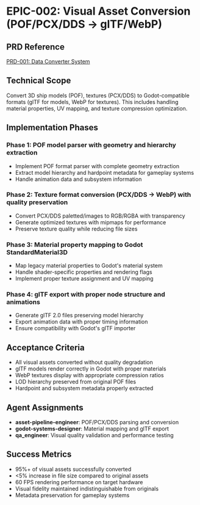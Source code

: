 # EPIC-002: Visual Asset Conversion (POF/PCX/DDS → glTF/WebP)

## PRD Reference
[PRD-001: Data Converter System](../prds/PRD-001-data-converter-system.md)

## Technical Scope
Convert 3D ship models (POF), textures (PCX/DDS) to Godot-compatible formats (glTF for models, WebP for textures). This includes handling material properties, UV mapping, and texture compression optimization.

## Implementation Phases
### Phase 1: POF model parser with geometry and hierarchy extraction
- Implement POF format parser with complete geometry extraction
- Extract model hierarchy and hardpoint metadata for gameplay systems
- Handle animation data and subsystem information

### Phase 2: Texture format conversion (PCX/DDS → WebP) with quality preservation
- Convert PCX/DDS paletted/images to RGB/RGBA with transparency
- Generate optimized textures with mipmaps for performance
- Preserve texture quality while reducing file sizes

### Phase 3: Material property mapping to Godot StandardMaterial3D
- Map legacy material properties to Godot's material system
- Handle shader-specific properties and rendering flags
- Implement proper texture assignment and UV mapping

### Phase 4: glTF export with proper node structure and animations
- Generate glTF 2.0 files preserving model hierarchy
- Export animation data with proper timing information
- Ensure compatibility with Godot's glTF importer

## Acceptance Criteria
- All visual assets converted without quality degradation
- glTF models render correctly in Godot with proper materials
- WebP textures display with appropriate compression ratios
- LOD hierarchy preserved from original POF files
- Hardpoint and subsystem metadata properly extracted

## Agent Assignments
- **asset-pipeline-engineer**: POF/PCX/DDS parsing and conversion
- **godot-systems-designer**: Material mapping and glTF export
- **qa_engineer**: Visual quality validation and performance testing

## Success Metrics
- 95%+ of visual assets successfully converted
- <5% increase in file size compared to original assets
- 60 FPS rendering performance on target hardware
- Visual fidelity maintained indistinguishable from originals
- Metadata preservation for gameplay systems